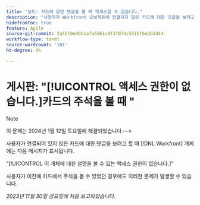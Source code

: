 ```yaml
---
title: "보드: 카드에 달린 댓글을 볼 때 액세스할 수 없습니다."
description: "사용자가 Workfront 오브젝트에 연결되지 않은 카드에 대한 댓글을 보려고 하면 오류 메시지가 표시됩니다."
hidefromtoc: true
feature: Agile
source-git-commit: 3a5bf0ed6b1a7a6d61c9f3f074c551bf6e3b2d44
workflow-type: tm+mt
source-wordcount: '101'
ht-degree: 9%

---
```



# 게시판: &quot;[!UICONTROL 액세스 권한이 없습니다.]카드의 주석을 볼 때 &quot;

>[!NOTE]
>
>이 문제는 2024년 1월 12일 토요일에 해결되었습니다.—>

사용자가 연결되어 있지 않은 카드에 대한 댓글을 보려고 할 때 [!DNL Workfront] 개체에는 다음 메시지가 표시됩니다.

&quot;[!UICONTROL 이 개체에 대한 설명을 볼 수 있는 액세스 권한이 없습니다.]&quot;

사용자가 이전에 카드에서 주석을 볼 수 있었던 경우에도 이러한 문제가 발생할 수 있습니다.

_2023년 11월 30일 금요일에 처음 보고되었습니다._
